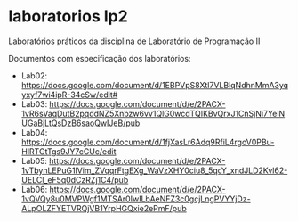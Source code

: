 # laboratorios lp2
 Laboratórios práticos da disciplina de Laboratório de Programação II

Documentos com especificação dos laboratórios:
- Lab02: https://docs.google.com/document/d/1EBPVpS8Xtl7VLBlqNdhnMmA3yqyxyf7wi4ipR-34cSw/edit#
- Lab03: https://docs.google.com/document/d/e/2PACX-1vR6sVaqDutB2pqddNZ5Xnbzw6vv1QlG0wcdTQIKBvQrxJ1CnSjNi7YelNUGaBjLtQsDzB6saoQwIJeB/pub
- Lab04: https://docs.google.com/document/d/1fjXasLr6Adq9RfiL4rgoV0PBu-HlRTGtTgs9JY7cCUc/edit
- Lab05: https://docs.google.com/document/d/e/2PACX-1vTbynLEPuG1lVim_ZVqqrFtgEXg_WaVzXHY0ciu8_5qcY_xndJLD2Kvl62-UELCl_eF5q0dCzRZj1C4/pub
- Lab06: https://docs.google.com/document/d/e/2PACX-1vQVQy8u0MVPWgf1MTSAr0IwILbAeNFZ3c0gcjLngPVYYjDz-ALpOLZFYETVRQjVB1YrpHGQxie2ePmF/pub
